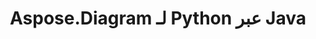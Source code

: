 ﻿---
title: Aspose.Diagram لـ Python عبر Java
type: docs
weight: 60
url: /ar/java/aspose-diagram-for-python-via-java-features/
---
